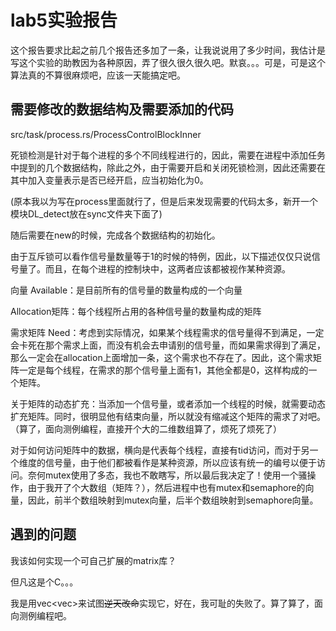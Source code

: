 # lab5实验报告

这个报告要求比起之前几个报告还多加了一条，让我说说用了多少时间，我估计是写这个实验的助教因为各种原因，弄了很久很久很久吧。默哀。。。可是，可是这个算法真的不算很麻烦吧，应该一天能搞定吧。

## 需要修改的数据结构及需要添加的代码

src/task/process.rs/ProcessControlBlockInner

死锁检测是针对于每个进程的多个不同线程进行的，因此，需要在进程中添加任务中提到的几个数据结构，除此之外，由于需要开启和关闭死锁检测，因此还需要在其中加入变量表示是否已经开启，应当初始化为0。

(原本我以为写在process里面就行了，但是后来发现需要的代码太多，新开一个模块DL_detect放在sync文件夹下面了)

随后需要在new的时候，完成各个数据结构的初始化。

由于互斥锁可以看作信号量数量等于1的时候的特例，因此，以下描述仅仅只说信号量了。而且，在每个进程的控制块中，这两者应该都被视作某种资源。

向量 Available：是目前所有的信号量的数量构成的一个向量

Allocation矩阵：每个线程所占用的各种信号量的数量构成的矩阵

需求矩阵 Need：考虑到实际情况，如果某个线程需求的信号量得不到满足，一定会卡死在那个需求上面，而没有机会去申请别的信号量，而如果需求得到了满足，那么一定会在allocation上面增加一条，这个需求也不存在了。因此，这个需求矩阵一定是每个线程，在需求的那个信号量上面有1，其他全都是0，这样构成的一个矩阵。 

关于矩阵的动态扩充：当添加一个信号量，或者添加一个线程的时候，就需要动态扩充矩阵。同时，很明显他有结束向量，所以就没有缩减这个矩阵的需求了对吧。（算了，面向测例编程，直接开个大的二维数组算了，烦死了烦死了）

对于如何访问矩阵中的数据，横向是代表每个线程，直接有tid访问，而对于另一个维度的信号量，由于他们都被看作是某种资源，所以应该有统一的编号以便于访问。奈何mutex使用了多态，我也不敢瞎写，所以最后我决定了！使用一个骚操作，由于我开了个大数组（矩阵？），然后进程中也有mutex和semaphore的向量，因此，前半个数组映射到mutex向量，后半个数组映射到semaphore向量。

## 遇到的问题

我该如何实现一个可自己扩展的matrix库？

但凡这是个C。。。

我是用vec<vec<u32>>来试图~~逆天改命~~实现它，好在，我可耻的失败了。算了算了，面向测例编程吧。

